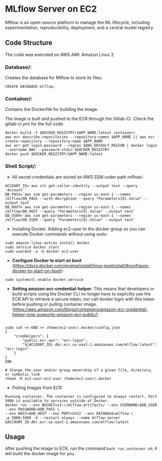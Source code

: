 # MLflow Server on EC2

Mlflow is an open-source platform to manage the ML lifecycle, including experimentation, reproducibility, deployment, and a central model registry.


## Code Structure

The code was executed on AWS AMI: Amazon Linux 2

### Database/:

Creates the database for Mlflow to store its files:

```CREATE DATABASE mlflow;```

### Container/:

Contains the Dockerfile for building the Image.

The image is built and pushed to the ECR through the Gitlab-CI. Check the gitlab-ci.yml for the full code:
```
docker build -t $DOCKER_REGISTRY/$APP_NAME:latest container/
aws ecr describe-repositories --repository-names $APP_NAME || aws ecr create-repository --repository-name $APP_NAME
aws ecr get-login-password --region $AWS_DEFAULT_REGION | docker login --username AWS --password-stdin $DOCKER_REGISTRY
docker push $DOCKER_REGISTRY/$APP_NAME:latest
 ```

### Shell Script/:
- All secret credentials are stored on AWS SSM under path mlflow/:

```
ACCOUNT_ID=`aws sts get-caller-identity --output text --query 'Account'`
DB_PASS=`aws ssm get-parameters --region us-east-1 --names /mlflow/DB_PASS --with-decryption --query "Parameters[0].Value" --output text`
DB_HOST=`aws ssm get-parameters --region us-east-1 --names /mlflow/DB_HOST --query "Parameters[0].Value" --output text`
DB_USER=`aws ssm get-parameters --region us-east-1 --names /mlflow/DB_USER --query "Parameters[0].Value" --output text`
```

- Installing Docker. Adding ec2-user to the docker group so you can execute Docker commands without using sudo:

```sudo yum update -y
sudo amazon-linux-extras install docker
sudo service docker start
sudo usermod -a -G docker ec2-user
```

- **Configure Docker to start on boot** (https://docs.docker.com/engine/install/linux-postinstall/#configure-docker-to-start-on-boot):

```sudo systemctl enable docker.service```

- **Setting amazon-ecr-credential-helper**: This means that developers or build scripts using the Docker CLI no longer have to explicitly use the ECR API to retrieve a secure token, nor call docker login with this token before pushing or pulling container image. (https://aws.amazon.com/blogs/containers/amazon-ecr-credential-helper-now-supports-amazon-ecr-public/)
```mkdir -p /home/ec2-user/.docker

sudo cat <<-END >> /home/ec2-user/.docker/config.json
{
    "credHelpers": {
        "public.ecr.aws": "ecr-login",
        "${ACCOUNT_ID}.dkr.ecr.us-east-1.amazonaws.com/mlflow:latest": "ecr-login"
    }
}
END

# Change the user and/or group ownership of a given file, directory, or symbolic link
chown -R ec2-user:ec2-user /home/ec2-user/.docker
```

- Pulling Images from ECR:

```sudo -u ec2-user docker pull $ACCOUNT_ID.dkr.ecr.us-east-1.amazonaws.com/mlflow:latest
Running container. The container is configured to always restart. Port 5000 is available to services outside of Docker.
docker run --env BUCKET=s3://mlflow-artifacts/ --env USERNAME=$DB_USER --env PASSWORD=$DB_PASS \
--env HOST=$DB_HOST --env PORT=5432 --env DATABASE=mlflow \
-p 5000:5000 -d --restart always --name mlflow-server $ACCOUNT_ID.dkr.ecr.us-east-1.amazonaws.com/mlflow:latest
```

## Usage
After pushing the image to ECR, run the command `bash run_container.sh`; it will build the docker image for you.
